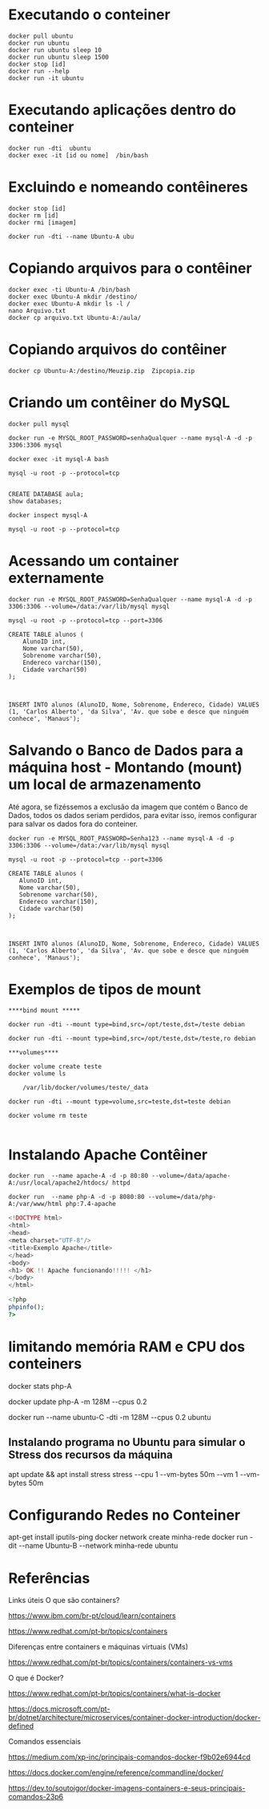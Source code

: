 # Executando o conteiner
~~~docker
docker pull ubuntu
docker run ubuntu
docker run ubuntu sleep 10
docker run ubuntu sleep 1500
docker stop [id]
docker run --help
docker run -it ubuntu
~~~

# Executando aplicações dentro do conteiner

~~~ docker
docker run -dti  ubuntu 
docker exec -it [id ou nome]  /bin/bash
~~~



# Excluindo e nomeando contêineres

~~~ docker
docker stop [id]
docker rm [id]
docker rmi [imagem]

docker run -dti --name Ubuntu-A ubu
~~~


# Copiando arquivos para o contêiner
~~~ docker
docker exec -ti Ubuntu-A /bin/bash
docker exec Ubuntu-A mkdir /destino/
docker exec Ubuntu-A mkdir ls -l /
nano Arquivo.txt
docker cp arquivo.txt Ubuntu-A:/aula/
~~~


# Copiando arquivos do contêiner
~~~ docker
docker cp Ubuntu-A:/destino/Meuzip.zip  Zipcopia.zip
~~~


# Criando um contêiner do MySQL
~~~ docker
docker pull mysql
 
docker run -e MYSQL_ROOT_PASSWORD=senhaQualquer --name mysql-A -d -p 3306:3306 mysql

docker exec -it mysql-A bash

mysql -u root -p --protocol=tcp


CREATE DATABASE aula;
show databases;

docker inspect mysql-A

mysql -u root -p --protocol=tcp
~~~



# Acessando um container externamente
~~~ docker
docker run -e MYSQL_ROOT_PASSWORD=SenhaQualquer --name mysql-A -d -p 3306:3306 --volume=/data:/var/lib/mysql mysql

mysql -u root -p --protocol=tcp --port=3306

CREATE TABLE alunos (
    AlunoID int,
    Nome varchar(50),
    Sobrenome varchar(50),
    Endereco varchar(150),
    Cidade varchar(50)
);



INSERT INTO alunos (AlunoID, Nome, Sobrenome, Endereco, Cidade) VALUES (1, 'Carlos Alberto', 'da Silva', 'Av. que sobe e desce que ninguém conhece', 'Manaus');
~~~

# Salvando o Banco de Dados para a máquina host - Montando (mount) um local de armazenamento
Até agora, se fizéssemos a exclusão da imagem que contém o Banco de Dados, todos os dados seriam perdidos, para evitar isso, iremos configurar para salvar os dados fora do conteiner.

 ~~~ docker
docker run -e MYSQL_ROOT_PASSWORD=Senha123 --name mysql-A -d -p 3306:3306 --volume=/data:/var/lib/mysql mysql

mysql -u root -p --protocol=tcp --port=3306

CREATE TABLE alunos (
    AlunoID int,
    Nome varchar(50),
    Sobrenome varchar(50),
    Endereco varchar(150),
    Cidade varchar(50)
);



INSERT INTO alunos (AlunoID, Nome, Sobrenome, Endereco, Cidade) VALUES (1, 'Carlos Alberto', 'da Silva', 'Av. que sobe e desce que ninguém conhece', 'Manaus');
~~~

# Exemplos de tipos de mount
~~~
****bind mount *****

docker run -dti --mount type=bind,src=/opt/teste,dst=/teste debian

docker run -dti --mount type=bind,src=/opt/teste,dst=/teste,ro debian

***volumes****

docker volume create teste
docker volume ls

	/var/lib/docker/volumes/teste/_data
	
docker run -dti --mount type=volume,src=teste,dst=teste debian

docker volume rm teste


~~~

# Instalando Apache Contêiner
~~~ docker
docker run  --name apache-A -d -p 80:80 --volume=/data/apache-A:/usr/local/apache2/htdocs/ httpd

docker run  --name php-A -d -p 8080:80 --volume=/data/php-A:/var/www/html php:7.4-apache

~~~


~~~php
<!DOCTYPE html>
<html>
<head>
<meta charset="UTF-8"/>
<title>Exemplo Apache</title>
</head>
<body>
<h1> OK !! Apache funcionando!!!!! </h1>
</body>
</html>

<?php
phpinfo();
?>
~~~


# limitando memória RAM e CPU dos conteiners

docker stats php-A

docker update php-A -m 128M --cpus 0.2

docker run --name ubuntu-C -dti -m 128M --cpus 0.2 ubuntu

## Instalando programa no Ubuntu para simular o Stress dos recursos da máquina
apt update && apt install stress
stress --cpu 1 --vm-bytes 50m --vm 1 --vm-bytes 50m


# Configurando Redes no Conteiner
apt-get install iputils-ping
docker network create minha-rede
docker run -dit --name Ubuntu-B --network minha-rede  ubuntu



# Referências


Links úteis
O que são containers? 

https://www.ibm.com/br-pt/cloud/learn/containers

https://www.redhat.com/pt-br/topics/containers

 

Diferenças entre containers e máquinas virtuais (VMs)

https://www.redhat.com/pt-br/topics/containers/containers-vs-vms

  

O que é Docker? 

https://www.redhat.com/pt-br/topics/containers/what-is-docker

https://docs.microsoft.com/pt-br/dotnet/architecture/microservices/container-docker-introduction/docker-defined

  

Comandos essenciais 

https://medium.com/xp-inc/principais-comandos-docker-f9b02e6944cd

https://docs.docker.com/engine/reference/commandline/docker/

https://dev.to/soutoigor/docker-imagens-containers-e-seus-principais-comandos-23p6 







